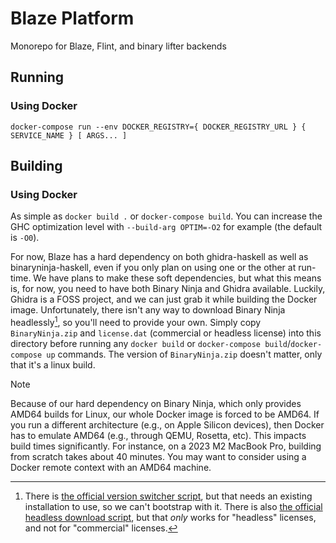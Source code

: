 # Blaze Platform

Monorepo for Blaze, Flint, and binary lifter backends

## Running

### Using Docker

`docker-compose run --env DOCKER_REGISTRY={ DOCKER_REGISTRY_URL } { SERVICE_NAME } [ ARGS... ]`

## Building

### Using Docker

As simple as `docker build .` or `docker-compose build`.
You can increase the GHC optimization level with `--build-arg OPTIM=-O2` for example (the default is `-O0`).

For now, Blaze has a hard dependency on both ghidra-haskell as well as binaryninja-haskell, even if you only plan on using one or the other at run-time.
We have plans to make these soft dependencies, but what this means is, for now, you need to have both Binary Ninja and Ghidra available.
Luckily, Ghidra is a FOSS project, and we can just grab it while building the Docker image.
Unfortunately, there isn't any way to download Binary Ninja headlessly[^download-binary-ninja-headlessly], so you'll need to provide your own.
Simply copy `BinaryNinja.zip` and `license.dat` (commercial or headless license) into this directory before running any `docker build` or `docker-compose build`/`docker-compose up` commands.
The version of `BinaryNinja.zip` doesn't matter, only that it's a linux build.

[^download-binary-ninja-headlessly]: There is [the official version switcher script](https://github.com/Vector35/binaryninja-api/blob/661c77ab75f1365910e925640577c36dc47c47c7/python/examples/version_switcher.py), but that needs an existing installation to use, so we can't bootstrap with it. There is also [the official headless download script](https://github.com/Vector35/binaryninja-api/blob/661c77ab75f1365910e925640577c36dc47c47c7/scripts/download_headless.py), but that _only_ works for "headless" licenses, and not for "commercial" licenses.

> [!NOTE]
>
> Because of our hard dependency on Binary Ninja, which only provides AMD64 builds for Linux, our whole Docker image is forced to be AMD64.
> If you run a different architecture (e.g., on Apple Silicon devices), then Docker has to emulate AMD64 (e.g., through QEMU, Rosetta, etc).
> This impacts build times significantly.
> For instance, on a 2023 M2 MacBook Pro, building from scratch takes about 40 minutes.
> You may want to consider using a Docker remote context with an AMD64 machine.
